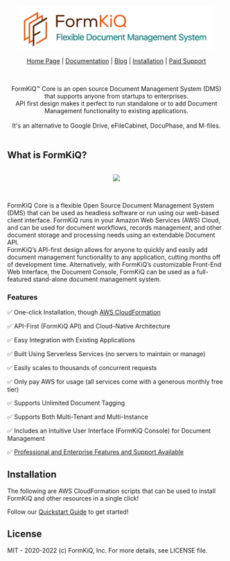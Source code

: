 <br/>

<div align="center" style="margin: 30px;">
<a href="https://formkiq.com/">
  <img src="https://github.com/formkiq/formkiq-core/raw/master/images/logo.png" style="width:600px;" align="center" />
</a>
<br />
<br />

<div align="center">
    <a href="https://formkiq.com">Home Page</a> |
    <a href="https://docs.formkiq.com">Documentation</a> | 
    <a href="https://blog.formkiq.com">Blog</a> |
    <a href="https://github.com/formkiq/formkiq-core#Installation">Installation</a> |
    <a href="https://www.formkiq.com/pricing">Paid Support</a>
</div>
</div>

<br />

<div align="center">FormKiQ&trade; Core is an open source Document Management System (DMS) that supports anyone from startups to enterprises.<br>API first design makes it perfect to run standalone or to add Document Management functionality to existing applications.<br><br>It's an alternative to Google Drive, eFileCabinet, DocuPhase, and M-files.
<br />
<br />
</div>

## What is FormKiQ?

<div align="center" style="margin: 30px;">
<img src="https://raw.githubusercontent.com/formkiq/formkiq-core/master/images/formkiq-console.png" style="width:600px;" align="center" />
</div>
<br />
FormKiQ Core is a flexible Open Source Document Management System (DMS) that can be used as headless software or run using our web-based client interface. FormKiQ runs in your Amazon Web Services (AWS) Cloud, and can be used for document workflows, records management, and other document storage and processing needs using an extendable Document API.
<br />
FormKiQ’s API-first design allows for anyone to quickly and easily add document management functionality to any application, cutting months off of development time. Alternatively, with FormKiQ’s customizable Front-End Web Interface, the Document Console, FormKiQ can be used as a full-featured stand-alone document management system.


### Features

✅ One-click Installation, though [AWS CloudFormation](https://aws.amazon.com/cloudformation)

✅ API-First (FormKiQ API) and Cloud-Native Architecture

✅ Easy Integration with Existing Applications

✅ Built Using Serverless Services (no servers to maintain or manage)

✅ Easily scales to thousands of concurrent requests

✅ Only pay AWS for usage (all services come with a generous monthly free tier)

✅ Supports Unlimited Document Tagging

✅ Supports Both Multi-Tenant and Multi-Instance

✅ Includes an Intuitive User Interface (FormKiQ Console) for Document Management

✅ [Professional and Enterprise Features and Support Available](https://www.formkiq.com)

## Installation

The following are AWS CloudFormation scripts that can be used to install FormKiQ and other resources in a single click!

Follow our [Quickstart Guide](https://docs.formkiq.com/docs/1.9.0/quickstart/README.html) to get started!

## License

MIT - 2020-2022 (c) FormKiQ, Inc. For more details, see LICENSE file.
